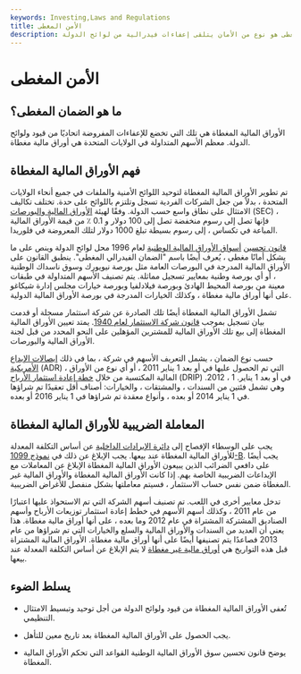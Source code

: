 ```yaml
---
keywords: Investing,Laws and Regulations
title: الأمن المغطى
description: الأمان المغطى هو نوع من الأمان يتلقى إعفاءات فيدرالية من لوائح الدولة.
---
```


# الأمن المغطى
## ما هو الضمان المغطى؟

الأوراق المالية المغطاة هي تلك التي تخضع للإعفاءات المفروضة اتحاديًا من قيود ولوائح الدولة. معظم الأسهم المتداولة في الولايات المتحدة هي أوراق مالية مغطاة.

## فهم الأوراق المالية المغطاة

تم تطوير الأوراق المالية المغطاة لتوحيد اللوائح الأمنية والملفات في جميع أنحاء الولايات المتحدة ، بدلاً من جعل الشركات الفردية تسجل وتلتزم باللوائح على حدة. تختلف تكاليف الامتثال على نطاق واسع حسب الدولة. وفقًا لهيئة [الأوراق المالية والبورصات](/sec) (SEC) ، فإنها تصل إلى رسوم منخفضة تصل إلى 100 دولار و 0.1 ٪ من قيمة الأوراق المالية المباعة في تكساس ، إلى رسوم بسيطة تبلغ 1000 دولار لتلك المعروضة في فلوريدا.

[قانون تحسين](/nsmia) [أسواق الأوراق المالية الوطنية](/nsmia) لعام 1996 محل لوائح الدولة وينص على ما يشكل أمانًا مغطى ، يُعرف أيضًا باسم "الضمان الفيدرالي المغطى". ينطبق القانون على الأوراق المالية المدرجة في البورصات العامة مثل بورصة نيويورك وسوق ناسداك الوطنية ، أو أي بورصة وطنية بمعايير تسجيل مماثلة. يتم تصنيف الأسهم المتداولة في طبقات معينة من بورصة المحيط الهادئ وبورصة فيلادلفيا وبورصة خيارات مجلس إدارة شيكاغو على أنها أوراق مالية مغطاة ، وكذلك الخيارات المدرجة في بورصة الأوراق المالية الدولية.

تشمل الأوراق المالية المغطاة أيضًا تلك الصادرة عن شركة استثمار مسجلة أو قدمت بيان تسجيل بموجب [قانون شركة الاستثمار لعام 1940](/investmentcompanyact). يمتد تعيين الأوراق المالية المغطاة إلى بيع تلك الأوراق المالية للمشترين المؤهلين على النحو المحدد من قبل لجنة الأوراق المالية والبورصات.

حسب نوع الضمان ، يشمل التعريف الأسهم في شركة ، بما في ذلك [إيصالات الإيداع الأمريكية](/adr) (ADR) ، التي تم الحصول عليها في أو بعد 1 يناير 2011 ، أو أي نوع من الأوراق المالية المكتسبة من خلال [خطة إعادة استثمار الأرباح](/dividendreinvestmentplan) (DRIP) في أو بعد 1 يناير. 1 ، 2012. وهي تشمل فئتين من السندات ، والمشتقات ، والخيارات: أصناف أقل تعقيدًا تم شراؤها في 1 يناير 2014 أو بعده ، وأنواع معقدة تم شراؤها في 1 يناير 2016 أو بعده.

## المعاملة الضريبية للأوراق المالية المغطاة

يجب على الوسطاء الإفصاح إلى [دائرة الإيرادات الداخلية](/irs) عن أساس التكلفة المعدلة للأوراق المالية المغطاة عند بيعها. يجب الإبلاغ عن ذلك في [نموذج 1099-B](/form-1099-b). يجب أيضًا على دافعي الضرائب الذين يبيعون الأوراق المالية المغطاة الإبلاغ عن المعاملات مع الإيداعات الضريبية الخاصة بهم. إذا كانت الأوراق المالية المغطاة والأوراق المالية غير المغطاة ضمن نفس حساب الاستثمار ، فسيتم معاملتها بشكل منفصل للأغراض الضريبية.

تدخل معايير أخرى في اللعب. تم تصنيف أسهم الشركة التي تم الاستحواذ عليها اعتبارًا من عام 2011 ، وكذلك أسهم الأسهم في خطط إعادة استثمار توزيعات الأرباح وأسهم الصناديق المشتركة المشتراة في عام 2012 وما بعده ، على أنها أوراق مالية مغطاة. هذا يعني أن العديد من السندات والأوراق المالية والسلع والخيارات التي تم شراؤها من عام 2013 فصاعدًا يتم تصنيفها أيضًا على أنها أوراق مالية مغطاة. الأوراق المالية المشتراة قبل هذه التواريخ هي [أوراق مالية غير مغطاة](/non-covered-security) لا يتم الإبلاغ عن أساس التكلفة المعدلة عند بيعها.

## يسلط الضوء

- تُعفى الأوراق المالية المغطاة من قيود ولوائح الدولة من أجل توحيد وتبسيط الامتثال التنظيمي.

- يجب الحصول على الأوراق المالية المغطاة بعد تاريخ معين للتأهل.

- يوضح قانون تحسين سوق الأوراق المالية الوطنية القواعد التي تحكم الأوراق المالية المغطاة.

